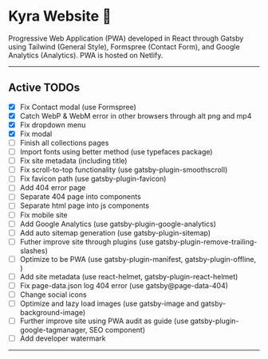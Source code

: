 # Kyra Website :kimono:

Progressive Web Application (PWA) developed in React through Gatsby using Tailwind (General Style), Formspree (Contact Form), and Google Analytics (Analytics). PWA is hosted on Netlify.

---

## Active TODOs

- [x] Fix Contact modal (use Formspree)
- [x] Catch WebP & WebM error in other browsers through alt png and mp4
- [x] Fix dropdown menu
- [x] Fix modal
- [ ] Finish all collections pages
- [ ] Import fonts using better method (use typefaces package)
- [ ] Fix site metadata (including title)
- [ ] Fix scroll-to-top functionality (use gatsby-plugin-smoothscroll)
- [ ] Fix favicon path (use gatsby-plugin-favicon)
- [ ] Add 404 error page
- [ ] Separate 404 page into components
- [ ] Separate html page into js components
- [ ] Fix mobile site
- [ ] Add Google Analytics (use gatsby-plugin-google-analytics)
- [ ] Add auto sitemap generation (use gatsby-plugin-sitemap)
- [ ] Futher improve site through plugins (use gatsby-plugin-remove-trailing-slashes)
- [ ] Optimize to be PWA (use gatsby-plugin-manifest, gatsby-plugin-offline, <noscript>)
- [ ] Add site metadata (use react-helmet, gatsby-plugin-react-helmet)
- [ ] Fix page-data.json log 404 error (use gatsby@page-data-404)
- [ ] Change social icons
- [ ] Optimize and lazy load images (use gatsby-image and gatsby-background-image)
- [ ] Further improve site using PWA audit as guide (use gatsby-plugin-google-tagmanager, SEO component)
- [ ] Add developer watermark

---

